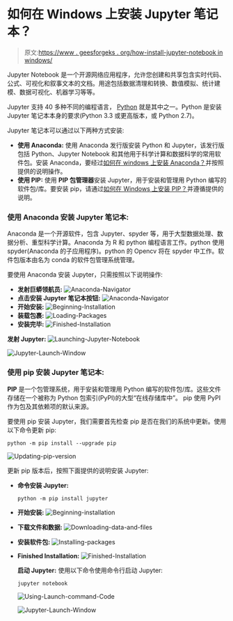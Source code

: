# 如何在 Windows 上安装 Jupyter 笔记本？

> 原文:[https://www . geesforgeks . org/how-install-jupyter-notebook in windows/](https://www.geeksforgeeks.org/how-to-install-jupyter-notebook-in-windows/)

Jupyter Notebook 是一个开源网络应用程序，允许您创建和共享包含实时代码、公式、可视化和叙事文本的文档。用途包括数据清理和转换、数值模拟、统计建模、数据可视化、机器学习等等。

Jupyter 支持 40 多种不同的编程语言， [Python](https://www.geeksforgeeks.org/python-language-introduction/) 就是其中之一。Python 是安装 Jupyter 笔记本本身的要求(Python 3.3 或更高版本，或 Python 2.7)。

Jupyter 笔记本可以通过以下两种方式安装:

*   **使用 Anaconda:**
    使用 Anaconda 发行版安装 Python 和 Jupyter，该发行版包括 Python、Jupyter Notebook 和其他用于科学计算和数据科学的常用软件包。安装 Anaconda，要经过[如何在 windows 上安装 Anaconda？](https://www.geeksforgeeks.org/how-to-install-anaconda-on-windows/)并按照提供的说明操作。
*   **使用 PIP:**
    使用 **PIP 包管理器**安装 Jupyter，用于安装和管理用 Python 编写的软件包/库。要安装 pip，请通过[如何在 Windows 上安装 PIP？](https://www.geeksforgeeks.org/how-to-install-pip-on-windows/)并遵循提供的说明。

### 使用 Anaconda 安装 Jupyter 笔记本:

Anaconda 是一个开源软件，包含 Jupyter、spyder 等，用于大型数据处理、数据分析、重型科学计算。Anaconda 为 R 和 python 编程语言工作。python 使用 spyder(Anaconda 的子应用程序)。python 的 Opencv 将在 spyder 中工作。软件包版本由名为 conda 的软件包管理系统管理。

要使用 Anaconda 安装 Jupyter，只需按照以下说明操作:

*   **发射巨蟒领航员:**
    ![Anaconda-Navigator](img/8dc624150a57cf24d89586e03d48d36f.png)
*   **点击安装 Jupyter 笔记本按钮:**
    ![Anaconda-Navigator](img/5de3470e3e916700e85084fc714e948b.png)
*   **开始安装:**
    ![Beginning-Installation](img/f306c564b88a671004083a35b08096a6.png)
*   **装载包裹:**
    ![Loading-Packages](img/602e6e1969afb67dc18bb471375b6c4a.png)
*   **安装完毕:**
    ![Finished-Installation](img/b538d30ad3c7efa9abffe3df3d5ccefc.png)

**发射 Jupyter:**
![Launching-Jupyter-Notebook](img/bb5a65284f0dbd545a8c55a9b4b51b80.png)

![Jupyter-Launch-Window](img/3119feb828c8bd008a832adafaea8bcc.png)

### 使用 pip 安装 Jupyter 笔记本:

**PIP** 是一个包管理系统，用于安装和管理用 Python 编写的软件包/库。这些文件存储在一个被称为 Python 包索引(PyPI)的大型“在线存储库中”。
pip 使用 PyPI 作为包及其依赖项的默认来源。

要使用 pip 安装 Jupyter，我们需要首先检查 pip 是否在我们的系统中更新。使用以下命令更新 pip:

```
python -m pip install --upgrade pip
```

![Updating-pip-version](img/66b15aa09778a058d7228f371270c13e.png)

更新 pip 版本后，按照下面提供的说明安装 Jupyter:

*   **命令安装 Jupyter:**

    ```
    python -m pip install jupyter

    ```

*   **开始安装:**
    ![Beginning-installation](img/3340deb389021feac87d08de4b309625.png)
*   **下载文件和数据:**
    ![Downloading-data-and-files](img/515d57fbb12438755296c386193f1fe7.png)
*   **安装软件包:**
    ![Installing-packages](img/8a301d1b9309f50bda7cd3083556c8c0.png)
*   **Finished Installation:**
    ![Finished-Installation](img/f577dc40f2e370d43e8024f6ff859b15.png)

    **启动 Jupyter:**
    使用以下命令使用命令行启动 Jupyter:

    ```
    jupyter notebook
    ```

    ![Using-Launch-command-Code](img/b8a9791c9f06e1702e8a47d671de1428.png)

    ![Jupyter-Launch-Window](img/3119feb828c8bd008a832adafaea8bcc.png)